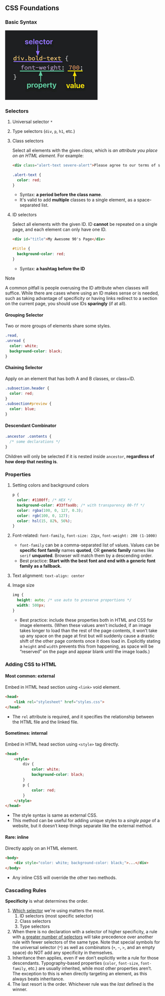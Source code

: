 ## CSS Foundations

### Basic Syntax

![Basic CSS syntax](./attachments/1-html-foundations.jpg)

### Selectors

1. Universal selector `*`

2. Type selectors (`div`, `p`, `h1`, etc.)

3. Class selectors

   Select all elements with the given *class*, which is *an attribute you place on an HTML element*. For example: 

   ```html
   <div class="alert-text severe-alert">Please agree to our terms of service.</div>
   ```

   ```css
   .alert-text {
     color: red;
   }
   ```

   - Syntax: **a period before the class name**.
   - It's valid to add **multiple** classes to a single element, as a space-separated list.

4. ID selectors

   Select all elements with the given ID. ID **cannot** be repeated on a single page, and each element can only have one ID.

   ```html
   <div id="title">My Awesome 90's Page</div>
   ```

   ```css
   #title {
     background-color: red;
   }
   ```

   - Syntax: **a hashtag before the ID**

> [!NOTE]
>
> A common pitfall is people overusing the ID attribute when classes will suffice. While there are cases where using an ID makes sense or is needed, such as taking advantage of specificity or having links redirect to a section on the current page, you should use IDs **sparingly** (if at all).

#### Grouping Selector

Two or more groups of elements share some styles.

```css
.read,
.unread {
  color: white;
  background-color: black;
}
```

#### Chaining Selector

Apply on an element that has both A and B classes, or class+ID.

```css
.subsection.header {
  color: red;
}
.subsection#preview {
  color: blue;
}
```

#### Descendant Combinator

```css
.ancestor .contents {
  /* some declarations */
}
```

Children will only be selected if it is nested inside `ancestor`, **regardless of how deep that nesting is**. 



### Properties

1. Setting colors and background colors

   ```css
   p {
     color: #1100ff; /* HEX */
     background-color: #33ffaa8b; /* with transparency 00-ff */
     color: rgba(100, 0, 127, 0.3);
     color: rgb(100, 0, 127);
     color: hsl(15, 82%, 56%);
   }
   ```

2. Font-related: `font-family`, `font-size: 22px`, `font-weight: 200 (1-1000)`

   - `font-family` can be a comma-separated list of values. Values can be **specific font family** names **quoted**, OR **generic family** names like `serif` **unquoted**. Browser will match them by a descending order.
   - Best practice: **Start with the best font and end with a generic font family as a fallback.**

3. Text alignment: `text-align: center`

4. Image size

   ```css
   img {
     height: auto; /* use auto to preserve proportions */
     width: 500px;
   }
   ```

   - Best practice: include these properties both in HTML and CSS for image elements. (When these values aren’t included, if an image takes longer to load than the rest of the page contents, it won’t take up any space on the page  at first but will suddenly cause a drastic shift of the other page  contents once it does load in. Explicitly stating a `height` and `width` prevents this from happening, as space will be “reserved” on the page and appear blank until the image loads.)



### Adding CSS to HTML

#### Most common: external

Embed in HTML head section using `<link>` void element.

```html
<head>
    <link rel="stylesheet" href="styles.css">
</head>
```

- The `rel` attribute is required, and it specifies the relationship between the HTML file and the linked file.

#### Sometimes: internal

Embed in HTML head section using `<style>` tag directly.

```html
<head>
    <style>
        div {
            color: white;
            background-color: black;
        }
        p {
            color: red;
        }
    </style>
</head>
```

- The style syntax is same as external CSS.
- This method can be useful for adding unique styles to a *single page* of a website, but it doesn’t keep things separate like the external method.

#### Rare: inline

Directly apply on an HTML element.

```html
<body>
    <div style="color: white; background-color: black;">...</div>
</body>
```

- Any inline CSS will override the other two methods.



### Cascading Rules

**Specificity** is what determines the order.

1. <u>Which selector</u> we're using matters the most.
   1. ID selectors (most specific selector)
   2. Class selectors
   3. Type selectors
2. When there is no declaration with a selector of higher specificity, a rule with <u>a greater number of selectors</u> will take precedence over another rule with fewer selectors of the same type. Note that special symbols for the universal selector (`*`) as well as combinators (`+`, `~`, `>`, and an empty space) do NOT add any specificity in themselves.
3. Inheritance then applies, even if we don’t explicitly write a rule for those descendants. Typography-based properties (`color`, `font-size`, `font-family`, etc.) are usually inherited, while most other properties aren’t. The exception to this is when directly targeting an element, as this always beats inheritance.
4. The last resort is the order. Whichever rule was the *last* defined is the winner.
